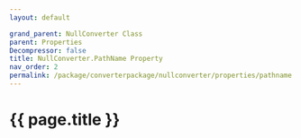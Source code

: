 ```yaml
---
layout: default

grand_parent: NullConverter Class
parent: Properties
Decompressor: false
title: NullConverter.PathName Property
nav_order: 2
permalink: /package/converterpackage/nullconverter/properties/pathname
---
```

# {{ page.title }}